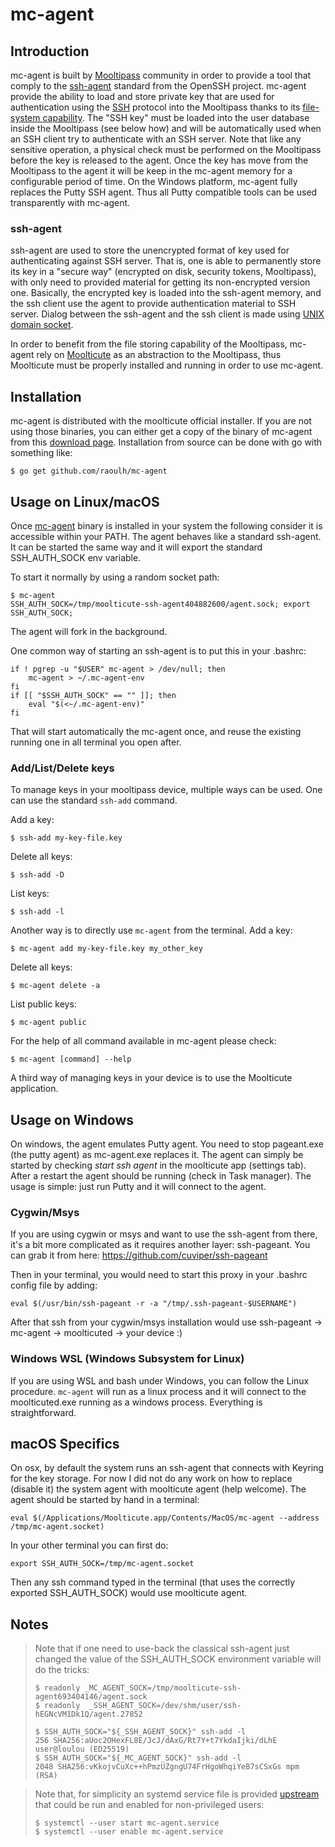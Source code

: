 # mc-agent
## Introduction
mc-agent is built by [Mooltipass](https://www.themooltipass.com/
"Mooltipass website") community in order to provide a tool that
comply to the
[ssh-agent](https://tools.ietf.org/html/draft-miller-ssh-agent-00#section-1
"SSH-agent reference") standard from the OpenSSH project.
mc-agent provide the ability to load and store private key that are used for
authentication using the [SSH](https://www.openssh.com/specs.html
"OpenSSH specification") protocol into the Mooltipass thanks to its
[file-system capability](https://github.com/limpkin/mooltipass/tree/master/source_code/src/NODEMGMT
"Mooltipass file-system capability"). The "SSH key" must be loaded into the user database
inside the Mooltipass (see below how) and will be automatically used when
an SSH client try to authenticate with an SSH server. Note that like any sensitive
operation, a physical check must be performed on the Mooltipass before the key
is released to the agent.
Once the key has move from the Mooltipass to the agent it will be keep in
the mc-agent memory for a configurable period of time.
On the Windows platform, mc-agent fully replaces the Putty SSH agent. Thus all Putty compatible tools
can be used transparently with mc-agent.

### ssh-agent
ssh-agent are used to store the unencrypted format of key used for authenticating
against SSH server. That is, one is able to permanently store its key in a "secure
way" (encrypted on disk, security tokens, Mooltipass), with only need to provided
material for getting its non-encrypted version one. Basically, the encrypted key
is loaded into the ssh-agent memory, and the ssh client use the agent to provide
authentication material to SSH server. Dialog between the ssh-agent and the ssh
client is made using [UNIX domain
socket](https://en.wikipedia.org/wiki/Unix_domain_socket "Unix domain socket").

In order to benefit from the file storing capability of the Mooltipass, mc-agent
rely on [Moolticute](https://github.com/mooltipass/moolticute
"Moolticute source code") as an abstraction to the Mooltipass, thus Moolticute must
be properly installed and running in order to use mc-agent.

## Installation
mc-agent is distributed with the moolticute official installer. If you are not using
those binaries, you can either get a copy of the binary of mc-agent from this [download page](https:/calaos.fr/mooltipass/tools).
Installation from source can be done with go with something like:

```
$ go get github.com/raoulh/mc-agent
```

## Usage on Linux/macOS

Once [mc-agent](https://github.com/raoulh/mc-agent "mc-agent source
code") binary is installed in your system the following consider it is
accessible within your PATH. The agent behaves like a standard ssh-agent.
It can be started the same way and it will export the standard SSH_AUTH_SOCK env variable.

To start it normally by using a random socket path:

```
$ mc-agent
SSH_AUTH_SOCK=/tmp/moolticute-ssh-agent404882600/agent.sock; export SSH_AUTH_SOCK;
```

The agent will fork in the background.

One common way of starting an ssh-agent is to put this in your .bashrc:
```
if ! pgrep -u "$USER" mc-agent > /dev/null; then
    mc-agent > ~/.mc-agent-env
fi
if [[ "$SSH_AUTH_SOCK" == "" ]]; then
    eval "$(<~/.mc-agent-env)"
fi
```

That will start automatically the mc-agent once, and reuse the existing running one in all
terminal you open after.

### Add/List/Delete keys

To manage keys in your mooltipass device, multiple ways can be used. One can use the standard `ssh-add`
command.

Add a key:
```
$ ssh-add my-key-file.key
```
Delete all keys:
```
$ ssh-add -D
```
List keys:
```
$ ssh-add -l
```

Another way is to directly use `mc-agent` from the terminal.
Add a key:
```
$ mc-agent add my-key-file.key my_other_key
```
Delete all keys:
```
$ mc-agent delete -a
```
List public keys:
```
$ mc-agent public
```

For the help of all command available in mc-agent please check:
```
$ mc-agent [command] --help
```

A third way of managing keys in your device is to use the Moolticute application.

## Usage on Windows

On windows, the agent emulates Putty agent. You need to stop pageant.exe (the putty agent) as mc-agent.exe replaces it. The agent can simply be started by checking *start ssh agent* in the moolticute app (settings tab). After a restart the agent should be running (check in Task manager). The usage is simple: just run Putty and it will connect to the agent.

### Cygwin/Msys
If you are using cygwin or msys and want to use the ssh-agent from there, it's a bit more complicated as it requires another layer: ssh-pageant. You can grab it from here: https://github.com/cuviper/ssh-pageant

Then in your terminal, you would need to start this proxy in your .bashrc config file by adding:
```
eval $(/usr/bin/ssh-pageant -r -a "/tmp/.ssh-pageant-$USERNAME")
```
After that ssh from your cygwin/msys installation would use ssh-pageant -> mc-agent -> moolticuted -> your device :)

### Windows WSL (Windows Subsystem for Linux)

If you are using WSL and bash under Windows, you can follow the Linux procedure. `mc-agent` will run as a linux process and it will connect to the moolticuted.exe running as a windows process. Everything is straightforward.

## macOS Specifics

On osx, by default the system runs an ssh-agent that connects with Keyring for the key storage. For now I did not do any work on how to replace (disable it) the system agent with moolticute agent (help welcome). The agent should be started by hand in a terminal:
```
eval $(/Applications/Moolticute.app/Contents/MacOS/mc-agent --address /tmp/mc-agent.socket)
```

In your other terminal you can first do:
```
export SSH_AUTH_SOCK=/tmp/mc-agent.socket
```
Then any ssh command typed in the terminal (that uses the correctly exported SSH_AUTH_SOCK) would use moolticute agent.

## Notes

> Note that if one need to use-back the classical ssh-agent just changed the value
> of the SSH_AUTH_SOCK environment variable will do the tricks:
> ```
> $ readonly _MC_AGENT_SOCK=/tmp/moolticute-ssh-agent693404146/agent.sock
> $ readonly  _SSH_AGENT_SOCK=/dev/shm/user/ssh-hEGNcVM1Dk1Q/agent.27852
> 
> $ SSH_AUTH_SOCK="${_SSH_AGENT_SOCK}" ssh-add -l
> 256 SHA256:aUoc2OHexFL8E/JcJ/dAxG/Rt7Y+t7YkdaIjki/dLhE user@loulou (ED25519)
> $ SSH_AUTH_SOCK="${_MC_AGENT_SOCK}" ssh-add -l
> 2048 SHA256:vKkojvCuXc++hPmzUZgngU74FrHgoWhqiYeB7sCSxGs mpm (RSA)
> ```

> Note that, for simplicity an systemd service file is provided
> [upstream](https://github.com/raoulh/mc-agent/blob/master/systemd/moolticute-ssh-agent.service "systemd unit file")
> that could be run and enabled for non-privileged users:
> ```
> $ systemctl --user start mc-agent.service
> $ systemctl --user enable mc-agent.service
> ```
